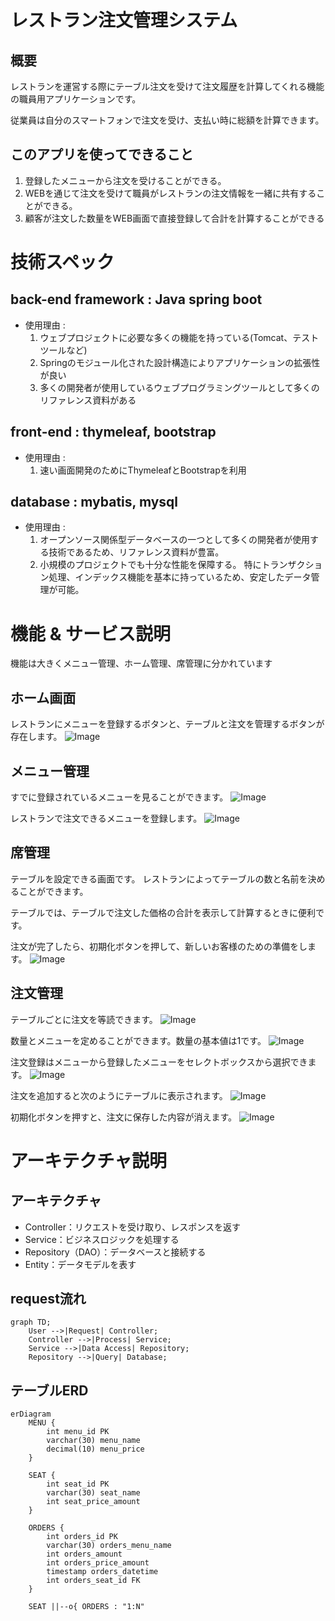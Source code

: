 # レストラン注文管理システム
## 概要
レストランを運営する際にテーブル注文を受けて注文履歴を計算してくれる機能の職員用アプリケーションです。

従業員は自分のスマートフォンで注文を受け、支払い時に総額を計算できます。

## このアプリを使ってできること
1. 登録したメニューから注文を受けることができる。
2. WEBを通じて注文を受けて職員がレストランの注文情報を一緒に共有することができる。
3. 顧客が注文した数量をWEB画面で直接登録して合計を計算することができる

# 技術スペック
## back-end framework : Java spring boot
- 使用理由 : 
  1. ウェブプロジェクトに必要な多くの機能を持っている(Tomcat、テストツールなど)
  2. Springのモジュール化された設計構造によりアプリケーションの拡張性が良い
  3. 多くの開発者が使用しているウェブプログラミングツールとして多くのリファレンス資料がある

## front-end : thymeleaf, bootstrap
- 使用理由 :　
  1. 速い画面開発のためにThymeleafとBootstrapを利用

## database : mybatis, mysql
- 使用理由 : 
  1. オープンソース関係型データベースの一つとして多くの開発者が使用する技術であるため、リファレンス資料が豊富。
  2. 小規模のプロジェクトでも十分な性能を保障する。 特にトランザクション処理、インデックス機能を基本に持っているため、安定したデータ管理が可能。

# 機能 & サービス説明
機能は大きくメニュー管理、ホーム管理、席管理に分かれています

## ホーム画面
レストランにメニューを登録するボタンと、テーブルと注文を管理するボタンが存在します。
![Image](https://github.com/user-attachments/assets/f72d288e-9b73-4edd-8bab-2b3c18e1ba50)

## メニュー管理
すでに登録されているメニューを見ることができます。
![Image](https://github.com/user-attachments/assets/b8a98be7-084f-40e5-9e3f-a7ff0e6fa8e5)

レストランで注文できるメニューを登録します。
![Image](https://github.com/user-attachments/assets/7c5e7918-335c-4c63-bd36-fb3a05ce5582)

## 席管理
テーブルを設定できる画面です。 レストランによってテーブルの数と名前を決めることができます。

テーブルでは、テーブルで注文した価格の合計を表示して計算するときに便利です。

注文が完了したら、初期化ボタンを押して、新しいお客様のための準備をします。
![Image](https://github.com/user-attachments/assets/c55168bf-43d7-411c-826a-e3ec343c46ea)

## 注文管理
テーブルごとに注文を等読できます。
![Image](https://github.com/user-attachments/assets/6300761c-d17e-432e-89d7-a36eeb8c1237)

数量とメニューを定めることができます。数量の基本値は1です。
![Image](https://github.com/user-attachments/assets/0595caa0-332e-45dd-b8e7-ff3014db211b)

注文登録はメニューから登録したメニューをセレクトボックスから選択できます。
![Image](https://github.com/user-attachments/assets/9620bdbb-021d-4a4e-bedd-80344d592b7f)

注文を追加すると次のようにテーブルに表示されます。
![Image](https://github.com/user-attachments/assets/cd4c1f8f-1caa-4014-8e50-b87e0d16a753)

初期化ボタンを押すと、注文に保存した内容が消えます。
![Image](https://github.com/user-attachments/assets/59a05b44-0e5d-4a23-aa6f-768953bb1f1b)

# アーキテクチャ説明


## アーキテクチャ
- Controller：リクエストを受け取り、レスポンスを返す
- Service：ビジネスロジックを処理する
- Repository（DAO）：データベースと接続する
- Entity：データモデルを表す

## request流れ
```mermaid
graph TD;
    User -->|Request| Controller;
    Controller -->|Process| Service;
    Service -->|Data Access| Repository;
    Repository -->|Query| Database;
```

## テーブルERD
```mermaid
erDiagram
    MENU {
        int menu_id PK
        varchar(30) menu_name
        decimal(10) menu_price
    }
    
    SEAT {
        int seat_id PK
        varchar(30) seat_name
        int seat_price_amount
    }
    
    ORDERS {
        int orders_id PK
        varchar(30) orders_menu_name
        int orders_amount
        int orders_price_amount
        timestamp orders_datetime
        int orders_seat_id FK
    }

    SEAT ||--o{ ORDERS : "1:N"
```








